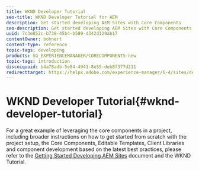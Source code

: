 ```yaml
---
title: WKND Developer Tutorial
seo-title: WKND Developer Tutorial for AEM
description: Get started developing AEM Sites with Core Components
seo-description: Get started developing AEM Sites with Core Components
uuid: 7c3e852c-b738-45b4-b589-d342d129ab17
contentOwner: bohnert
content-type: reference
topic-tags: developing
products: SG_EXPERIENCEMANAGER/CORECOMPONENTS-new
topic-tags: introduction
discoiquuid: b4a78adb-5e84-4941-8e55-deb8f377d211
redirecttarget: https://helpx.adobe.com/experience-manager/6-4/sites/developing/using/getting-started.html
---
```


# WKND Developer Tutorial{#wknd-developer-tutorial}

For a great example of leveraging the core components in a project, including broader instructions on how to get started from scratch with the project setup, the Core Components, Editable Templates, Client Libraries and component development based on the latest best practices, please refer to the [Getting Started Developing AEM Sites](https://helpx.adobe.com/experience-manager/6-4/sites/developing/using/getting-started.html) document and the WKND Tutorial.
